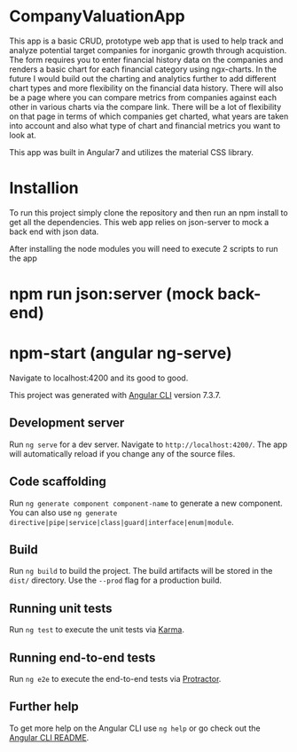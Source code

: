 # CompanyValuationApp

This app is a basic CRUD, prototype web app that is used to help track and analyze potential target companies for inorganic growth through acquistion. The form requires you to enter financial history data on the companies and renders a basic chart for each financial category using ngx-charts. In the future I would build out the charting and analytics further to add different chart types and more flexibility on the financial data history. There will also be a page where you can compare metrics from companies against each other in various charts via the compare link. There will be a lot of flexibility on that page in terms of which companies get charted, what years are taken into account and also what type of chart and financial metrics you want to look at.

This app was built in Angular7 and utilizes the material CSS library.

# Installion
To run this project simply clone the repository and then run an npm install to get all the dependencies. This web app relies on json-server to mock a back end with json data.

After installing the node modules you will need to execute 2 scripts to run the app
# npm run json:server (mock back-end)
# npm-start (angular ng-serve)

Navigate to localhost:4200 and its good to good.

This project was generated with [Angular CLI](https://github.com/angular/angular-cli) version 7.3.7.

## Development server

Run `ng serve` for a dev server. Navigate to `http://localhost:4200/`. The app will automatically reload if you change any of the source files.

## Code scaffolding

Run `ng generate component component-name` to generate a new component. You can also use `ng generate directive|pipe|service|class|guard|interface|enum|module`.

## Build

Run `ng build` to build the project. The build artifacts will be stored in the `dist/` directory. Use the `--prod` flag for a production build.

## Running unit tests

Run `ng test` to execute the unit tests via [Karma](https://karma-runner.github.io).

## Running end-to-end tests

Run `ng e2e` to execute the end-to-end tests via [Protractor](http://www.protractortest.org/).

## Further help

To get more help on the Angular CLI use `ng help` or go check out the [Angular CLI README](https://github.com/angular/angular-cli/blob/master/README.md).
